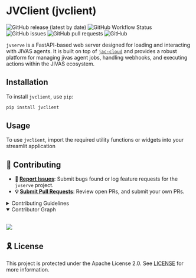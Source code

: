 # JVClient (jvclient)

![GitHub release (latest by date)](https://img.shields.io/github/v/release/TrueSelph/jvserve)
![GitHub Workflow Status](https://img.shields.io/github/actions/workflow/status/TrueSelph/jvserve/test-jvserve.yaml)
![GitHub issues](https://img.shields.io/github/issues/TrueSelph/jvserve)
![GitHub pull requests](https://img.shields.io/github/issues-pr/TrueSelph/jvserve)
![GitHub](https://img.shields.io/github/license/TrueSelph/jvserve)

`jvserve` is a FastAPI-based web server designed for loading and interacting with JIVAS agents. It is built on top of [`jac-cloud`](https://github.com/Jaseci-Labs/jaseci/tree/main/jac-cloud) and provides a robust platform for managing jivas agent jobs, handling webhooks, and executing actions within the JIVAS ecosystem.

## Installation

To install `jvclient`, use `pip`:

```sh
pip install jvclient
```

## Usage

To use `jvclient`, import the required utility functions or widgets into your streamlit application


## 🔰 Contributing

- **🐛 [Report Issues](https://github.com/TrueSelph/jvserve/issues)**: Submit bugs found or log feature requests for the `jvserve` project.
- **💡 [Submit Pull Requests](https://github.com/TrueSelph/jvserve/blob/main/CONTRIBUTING.md)**: Review open PRs, and submit your own PRs.

<details closed>
<summary>Contributing Guidelines</summary>

1. **Fork the Repository**: Start by forking the project repository to your GitHub account.
2. **Clone Locally**: Clone the forked repository to your local machine using a git client.
   ```sh
   git clone https://github.com/TrueSelph/jvserve
   ```
3. **Create a New Branch**: Always work on a new branch, giving it a descriptive name.
   ```sh
   git checkout -b new-feature-x
   ```
4. **Make Your Changes**: Develop and test your changes locally.
5. **Commit Your Changes**: Commit with a clear message describing your updates.
   ```sh
   git commit -m 'Implemented new feature x.'
   ```
6. **Push to GitHub**: Push the changes to your forked repository.
   ```sh
   git push origin new-feature-x
   ```
7. **Submit a Pull Request**: Create a PR against the original project repository. Clearly describe the changes and their motivations.
8. **Review**: Once your PR is reviewed and approved, it will be merged into the main branch. Congratulations on your contribution!
</details>

<details open>
<summary>Contributor Graph</summary>
<br>
<p align="left">
    <a href="https://github.com/TrueSelph/jvclient/graphs/contributors">
        <img src="https://contrib.rocks/image?repo=TrueSelph/jvclient" />
   </a>
</p>
</details>

## 🎗 License

This project is protected under the Apache License 2.0. See [LICENSE](./LICENSE) for more information.

